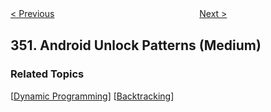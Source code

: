 <!--|This file generated by command(leetcode description); DO NOT EDIT.    |-->
<!--+----------------------------------------------------------------------+-->
<!--|@author    Openset <openset.wang@gmail.com>                           |-->
<!--|@link      https://github.com/openset                                 |-->
<!--|@home      https://github.com/openset/leetcode                        |-->
<!--+----------------------------------------------------------------------+-->

[< Previous](https://github.com/openset/leetcode/tree/master/problems/intersection-of-two-arrays-ii "Intersection of Two Arrays II")
　　　　　　　　　　　　　　　　
[Next >](https://github.com/openset/leetcode/tree/master/problems/data-stream-as-disjoint-intervals "Data Stream as Disjoint Intervals")

## 351. Android Unlock Patterns (Medium)



### Related Topics
  [[Dynamic Programming](https://github.com/openset/leetcode/tree/master/tag/dynamic-programming/README.md)]
  [[Backtracking](https://github.com/openset/leetcode/tree/master/tag/backtracking/README.md)]
